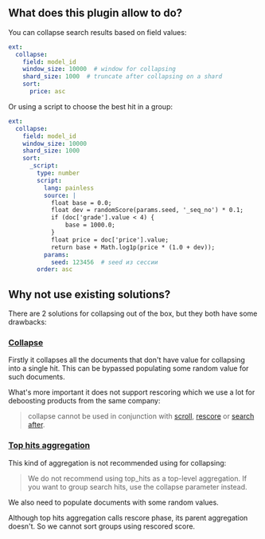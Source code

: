 ## What does this plugin allow to do?

You can collapse search results based on field values:

```yaml
ext:
  collapse:
    field: model_id
    window_size: 10000  # window for collapsing
    shard_size: 1000  # truncate after collapsing on a shard
    sort:
      price: asc
```

Or using a script to choose the best hit in a group:
```yaml
ext:
  collapse:
    field: model_id
    window_size: 10000
    shard_size: 1000
    sort:
      _script:
        type: number
        script:
          lang: painless
          source: |
            float base = 0.0;
            float dev = randomScore(params.seed, '_seq_no') * 0.1;
            if (doc['grade'].value < 4) {
                base = 1000.0;
            }
            float price = doc['price'].value;           
            return base + Math.log1p(price * (1.0 + dev));
          params:
            seed: 123456  # seed из сессии
        order: asc
```

## Why not use existing solutions?

There are 2 solutions for collapsing out of the box, but they both have some drawbacks:

### [Collapse](https://www.elastic.co/guide/en/elasticsearch/reference/7.9/collapse-search-results.html)

Firstly it collapses all the documents that don't have value for collapsing into a single hit.
This can be bypassed populating some random value for such documents.

What's more important it does not support rescoring which we use a lot for deboosting products from the same company:

> collapse cannot be used in conjunction with 
[scroll](https://www.elastic.co/guide/en/elasticsearch/reference/7.9/paginate-search-results.html#scroll-search-results), 
[rescore](https://www.elastic.co/guide/en/elasticsearch/reference/current/filter-search-results.html#rescore) or 
[search after](https://www.elastic.co/guide/en/elasticsearch/reference/current/paginate-search-results.html#search-after).

### [Top hits aggregation](https://www.elastic.co/guide/en/elasticsearch/reference/current/search-aggregations-metrics-top-hits-aggregation.html)

This kind of aggregation is not recommended using for collapsing:

> We do not recommend using top_hits as a top-level aggregation. If you want to group search hits, use the collapse parameter instead.

We also need to populate documents with some random values.

Although top hits aggregation calls rescore phase, its parent aggregation doesn't. So we cannot sort groups using rescored score.
